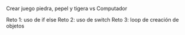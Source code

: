 Crear juego piedra, pepel y tigera vs Computador

Reto 1: uso de if else
Reto 2: uso de switch
Reto 3: loop de creación de objetos
